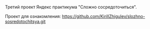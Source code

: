 Третий проект Яндекс практикума "Сложно сосредоточиться".

Проект для ознакомления: https://github.com/KirillZhigulev/slozhno-sosredotochitsya.git
